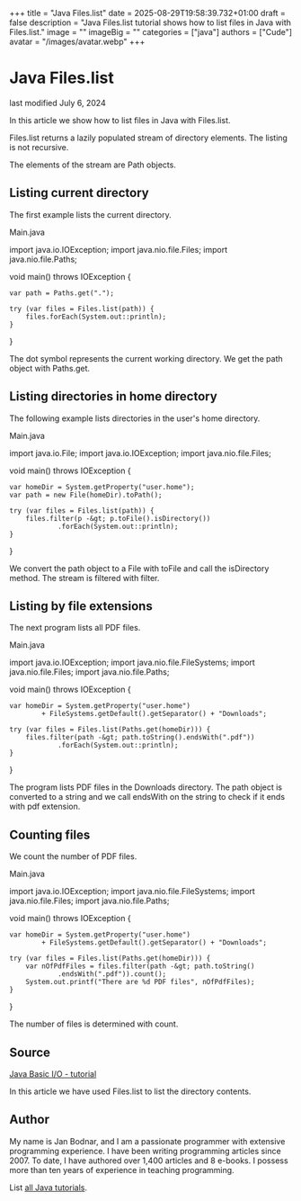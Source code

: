+++
title = "Java Files.list"
date = 2025-08-29T19:58:39.732+01:00
draft = false
description = "Java Files.list tutorial shows how to list files in Java with Files.list."
image = ""
imageBig = ""
categories = ["java"]
authors = ["Cude"]
avatar = "/images/avatar.webp"
+++

# Java Files.list

last modified July 6, 2024

 

In this article we show how to list files in Java with Files.list.

Files.list returns a lazily populated stream of directory elements.
The listing is not recursive.

The elements of the stream are Path objects.

## Listing current directory

The first example lists the current directory.

Main.java
  

import java.io.IOException;
import java.nio.file.Files;
import java.nio.file.Paths;

void main() throws IOException {

    var path = Paths.get(".");

    try (var files = Files.list(path)) {
        files.forEach(System.out::println);
    }
}

The dot symbol represents the current working directory. We get the path object
with Paths.get.

## Listing directories in home directory

The following example lists directories in the user's home directory.

Main.java
  

import java.io.File;
import java.io.IOException;
import java.nio.file.Files;

void main() throws IOException {

    var homeDir = System.getProperty("user.home");
    var path = new File(homeDir).toPath();

    try (var files = Files.list(path)) {
        files.filter(p -&gt; p.toFile().isDirectory())
                .forEach(System.out::println);
    }
}

We convert the path object to a File with toFile
and call the isDirectory method. The stream is filtered 
with filter.

## Listing by file extensions

The next program lists all PDF files.

Main.java
  

import java.io.IOException;
import java.nio.file.FileSystems;
import java.nio.file.Files;
import java.nio.file.Paths;

void main() throws IOException {

    var homeDir = System.getProperty("user.home")
            + FileSystems.getDefault().getSeparator() + "Downloads";

    try (var files = Files.list(Paths.get(homeDir))) {
        files.filter(path -&gt; path.toString().endsWith(".pdf"))
                .forEach(System.out::println);
    }
}

The program lists PDF files in the Downloads directory. The path object is 
converted to a string and we call endsWith on the string to 
check if it ends with pdf extension.

## Counting files

We count the number of PDF files.

Main.java
  

import java.io.IOException;
import java.nio.file.FileSystems;
import java.nio.file.Files;
import java.nio.file.Paths;

void main() throws IOException {

    var homeDir = System.getProperty("user.home")
            + FileSystems.getDefault().getSeparator() + "Downloads";

    try (var files = Files.list(Paths.get(homeDir))) {
        var nOfPdfFiles = files.filter(path -&gt; path.toString()
                .endsWith(".pdf")).count();
        System.out.printf("There are %d PDF files", nOfPdfFiles);
    }
}

The number of files is determined with count.

## Source

[Java Basic I/O - tutorial](https://docs.oracle.com/javase/tutorial/essential/io/)

In this article we have used Files.list to list the directory
contents.

## Author

My name is Jan Bodnar, and I am a passionate programmer with extensive
programming experience. I have been writing programming articles since 2007.
To date, I have authored over 1,400 articles and 8 e-books. I possess more
than ten years of experience in teaching programming.

List [all Java tutorials](/java/).